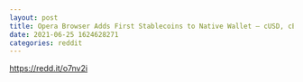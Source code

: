 ```yaml
--- 
layout: post 
title: Opera Browser Adds First Stablecoins to Native Wallet – cUSD, cEUR 
date: 2021-06-25 1624628271 
categories: reddit 
--- 
```

https://redd.it/o7nv2i